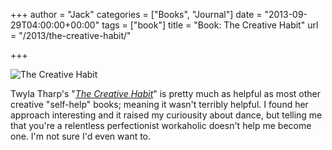 +++
author = "Jack"
categories = ["Books", "Journal"]
date = "2013-09-29T04:00:00+00:00"
tags = ["book"]
title = "Book: The Creative Habit"
url = "/2013/the-creative-habit/"

+++

<aside> <img src="/img/2013/tharp-creative-habit-book.jpg" alt="The Creative Habit" class="postimage" />
  
</aside> 

Twyla Tharp's "_[The Creative Habit][1]_" is pretty much as helpful as most other creative "self-help" books; meaning it wasn't terribly helpful. I found her approach interesting and it raised my curiousity about dance, but telling me that you're a relentless perfectionist workaholic doesn't help me become one. I'm not sure I'd even want to.

 [1]: http://www.amazon.com/dp/0743235274?tag=jackbaty-20